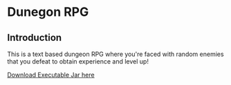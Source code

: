 # Dunegon RPG
## Introduction
This is a text based dungeon RPG where you're faced with random enemies that you defeat to obtain experience and level up! 














[Download Executable Jar here ](https://github.com/Epicskylegend/Dungeon_RPG/releases/download/V1.0/Dungeon.jar)  
